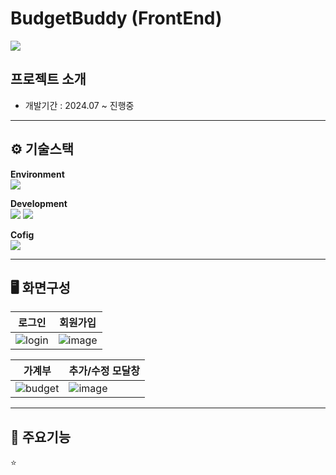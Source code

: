 # BudgetBuddy (FrontEnd)
<img src="https://capsule-render.vercel.app/api?type=wave&color=yellow&height=200&section=header&text=BudgetBuddy&fontSize=90" />

프로젝트 소개
-------------
- 개발기간 : 2024.07 ~ 진행중  

* * *   
⚙️ 기술스택
-------------
**Environment**  
<img src="https://img.shields.io/badge/Visual_Studio_Code-0078D4?style=for-the-badge&logo=visual%20studio%20code&logoColor=white"/> 
  
**Development**  
<img src="https://img.shields.io/badge/JavaScript-F7DF1E?style=for-the-badge&logo=JavaScript&logoColor=white"/> <img src="https://img.shields.io/badge/React-20232A?style=for-the-badge&logo=react&logoColor=61DAFB"/> 
  
**Cofig**  
<img src="https://img.shields.io/badge/npm-CB3837?style=for-the-badge&logo=npm&logoColor=white"/> 
  
* * *     
🖥️ 화면구성
-------------
|로그인|회원가입|
|---|---|
|![login](https://github.com/user-attachments/assets/9b235353-d5e7-4904-8222-8fd3ee1628e6)|![image](https://github.com/user-attachments/assets/339ec25b-4ce5-452e-abd2-2e2318a2325b)|

|가계부|추가/수정 모달창|
|---|---|
|![budget](https://github.com/user-attachments/assets/f55740a0-e157-44e5-bd28-831068faa770)|![image](https://github.com/user-attachments/assets/ff1eb14f-ccb0-4888-b38d-41df1b65a5d9)|

* * *     
📌 주요기능
-------------
⭐ 
